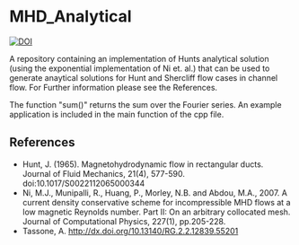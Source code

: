 # MHD_Analytical



[![DOI](https://zenodo.org/badge/437034681.svg)](https://zenodo.org/badge/latestdoi/437034681)



 A repository containing an implementation of Hunts analytical solution (using the exponential implementation of Ni et. al.) that can be used to generate anaytical solutions for Hunt and Shercliff flow cases in channel flow. For Further information please see the References.

The function "sum()" returns the sum over the Fourier series. An example application is included in the main function of the cpp file.

## References

*	Hunt, J. (1965). Magnetohydrodynamic flow in rectangular ducts. Journal of Fluid Mechanics, 21(4), 577-590. doi:10.1017/S0022112065000344
*	Ni, M.J., Munipalli, R., Huang, P., Morley, N.B. and Abdou, M.A., 2007. A current density conservative scheme for incompressible MHD flows at a low magnetic Reynolds number. Part II: On an arbitrary 		collocated mesh. Journal of Computational Physics, 227(1), pp.205-228.
*	Tassone, A. http://dx.doi.org/10.13140/RG.2.2.12839.55201
